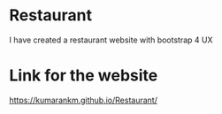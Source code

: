 # Restaurant
I have created a restaurant website with bootstrap 4 UX 
# Link for the website
 https://kumarankm.github.io/Restaurant/
